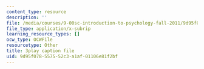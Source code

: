 ```yaml
---
content_type: resource
description: ''
file: /media/courses/9-00sc-introduction-to-psychology-fall-2011/9d95f078557552c3a1af01106e81f2bf_t73rjeOj0eY.vtt
file_type: application/x-subrip
learning_resource_types: []
ocw_type: OCWFile
resourcetype: Other
title: 3play caption file
uid: 9d95f078-5575-52c3-a1af-01106e81f2bf
---
```

